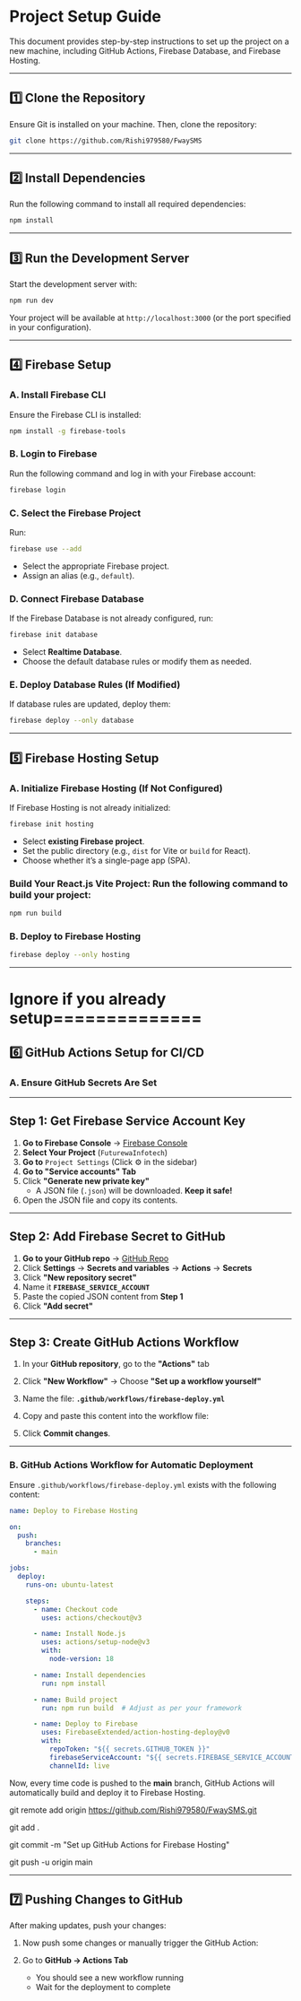 # Project Setup Guide

This document provides step-by-step instructions to set up the project on a new machine, including GitHub Actions, Firebase Database, and Firebase Hosting.

---

## 1️⃣ Clone the Repository
Ensure Git is installed on your machine. Then, clone the repository:
```sh
git clone https://github.com/Rishi979580/FwaySMS
```

---

## 2️⃣ Install Dependencies
Run the following command to install all required dependencies:
```sh
npm install
```

---

## 3️⃣ Run the Development Server
Start the development server with:
```sh
npm run dev
```
Your project will be available at `http://localhost:3000` (or the port specified in your configuration).

---


## 4️⃣ Firebase Setup

### **A. Install Firebase CLI**
Ensure the Firebase CLI is installed:
```sh
npm install -g firebase-tools
```

### **B. Login to Firebase**
Run the following command and log in with your Firebase account:
```sh
firebase login
```

### **C. Select the Firebase Project**
Run:
```sh
firebase use --add
```
- Select the appropriate Firebase project.
- Assign an alias (e.g., `default`).



### **D. Connect Firebase Database**
If the Firebase Database is not already configured, run:
```sh
firebase init database
```
- Select **Realtime Database**.
- Choose the default database rules or modify them as needed.

### **E. Deploy Database Rules (If Modified)**
If database rules are updated, deploy them:
```sh
firebase deploy --only database
```

---

## 5️⃣ Firebase Hosting Setup

### **A. Initialize Firebase Hosting (If Not Configured)**
If Firebase Hosting is not already initialized:
```sh
firebase init hosting
```
- Select **existing Firebase project**.
- Set the public directory (e.g., `dist` for Vite or `build` for React).
- Choose whether it’s a single-page app (SPA).

### Build Your React.js Vite Project: Run the following command to build your project:
  ```sh
  npm run build

```

### **B. Deploy to Firebase Hosting**
```sh
firebase deploy --only hosting
```

---
# Ignore if you already setup==============

## 6️⃣ GitHub Actions Setup for CI/CD

### **A. Ensure GitHub Secrets Are Set**
 
 ---

## **Step 1: Get Firebase Service Account Key**  
1. **Go to Firebase Console** → [Firebase Console](https://console.firebase.google.com/)  
2. **Select Your Project** (`FuturewaInfotech`)  
3. **Go to** `Project Settings` (Click ⚙️ in the sidebar)  
4. **Go to "Service accounts" Tab**  
5. Click **"Generate new private key"**  
   - A JSON file (`.json`) will be downloaded. **Keep it safe!**
6. Open the JSON file and copy its contents.

---

## **Step 2: Add Firebase Secret to GitHub**  
1. **Go to your GitHub repo** → [GitHub Repo](https://github.com//Rishi979580/FwaySMS)  
2. Click **Settings** → **Secrets and variables** → **Actions** →  **Secrets** 
3. Click **"New repository secret"**  
4. Name it **`FIREBASE_SERVICE_ACCOUNT`**  
5. Paste the copied JSON content from **Step 1**  
6. Click **"Add secret"**  

---

## **Step 3: Create GitHub Actions Workflow**  
1. In your **GitHub repository**, go to the **"Actions"** tab  
2. Click **"New Workflow"** → Choose **"Set up a workflow yourself"**  
3. Name the file: **`.github/workflows/firebase-deploy.yml`**  
4. Copy and paste this content into the workflow file:


5. Click **Commit changes**.  

---


### **B. GitHub Actions Workflow for Automatic Deployment**
Ensure `.github/workflows/firebase-deploy.yml` exists with the following content:
```yaml
name: Deploy to Firebase Hosting

on:
  push:
    branches:
      - main

jobs:
  deploy:
    runs-on: ubuntu-latest

    steps:
      - name: Checkout code
        uses: actions/checkout@v3

      - name: Install Node.js
        uses: actions/setup-node@v3
        with:
          node-version: 18

      - name: Install dependencies
        run: npm install

      - name: Build project
        run: npm run build  # Adjust as per your framework

      - name: Deploy to Firebase
        uses: FirebaseExtended/action-hosting-deploy@v0
        with:
          repoToken: "${{ secrets.GITHUB_TOKEN }}"
          firebaseServiceAccount: "${{ secrets.FIREBASE_SERVICE_ACCOUNT }}"
          channelId: live
```

Now, every time code is pushed to the **main** branch, GitHub Actions will automatically build and deploy it to Firebase Hosting.



git remote add origin https://github.com/Rishi979580/FwaySMS.git

git add .

git commit -m "Set up GitHub Actions for Firebase Hosting"

git push -u origin main


---

## 7️⃣ Pushing Changes to GitHub
After making updates, push your changes:

1. Now push some changes or manually trigger the GitHub Action:  
   
2. Go to **GitHub → Actions Tab**  
   - You should see a new workflow running  
   - Wait for the deployment to complete  